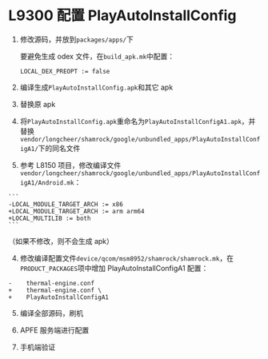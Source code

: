 ﻿# L9300 配置 PlayAutoInstallConfig

1. 修改源码，并放到`packages/apps/`下

    要避免生成 odex 文件，在`build_apk.mk`中配置：
    ```
    LOCAL_DEX_PREOPT := false
    ```

2. 编译生成`PlayAutoInstallConfig.apk`和其它 apk

3. 替换原 apk

  1. 将`PlayAutoInstallConfig.apk`重命名为`PlayAutoInstallConfigA1.apk`，并替换`vendor/longcheer/shamrock/google/unbundled_apps/PlayAutoInstallConfigA1/`下的同名文件
  2. 参考 L8150 项目，修改编译文件`vendor/longcheer/shamrock/google/unbundled_apps/PlayAutoInstallConfigA1/Android.mk`：

    ```
    -LOCAL_MODULE_TARGET_ARCH := x86
    +LOCAL_MODULE_TARGET_ARCH := arm arm64
    +LOCAL_MULTILIB := both
    ```
  （如果不修改，则不会生成 apk）

4. 修改编译配置文件`device/qcom/msm8952/shamrock/shamrock.mk`，在`PRODUCT_PACKAGES`项中增加 PlayAutoInstallConfigA1 配置：

  ```
  -    thermal-engine.conf
  +    thermal-engine.conf \
  +    PlayAutoInstallConfigA1
  ```

5. 编译全部源码，刷机

6. APFE 服务端进行配置

7. 手机端验证

